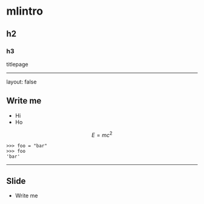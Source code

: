 # mlintro

## h2

### h3

titlepage

---

layout: false

## Write me

- Hi
- Ho

$$ E = mc^2 $$

~~~
>>> foo = "bar"
>>> foo
'bar'

~~~

---

## Slide

- Write me
